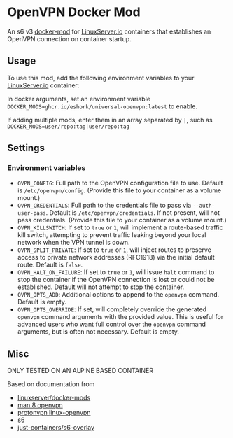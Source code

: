 # OpenVPN Docker Mod

An s6 v3 [docker-mod][linuxserver/docker-mods] for [LinuxServer.io] containers that establishes an OpenVPN connection on container startup.

## Usage

To use this mod, add the following environment variables to your [LinuxServer.io] container:

In docker arguments, set an environment variable `DOCKER_MODS=ghcr.io/eshork/universal-openvpn:latest` to enable.

If adding multiple mods, enter them in an array separated by `|`, such as `DOCKER_MODS=user/repo:tag|user/repo:tag`


## Settings
### Environment variables
- `OVPN_CONFIG`: Full path to the OpenVPN configuration file to use. Default is `/etc/openvpn/config`. (Provide this file to your container as a volume mount.)
- `OVPN_CREDENTIALS`: Full path to the credentials file to pass via `--auth-user-pass`. Default is `/etc/openvpn/credentials`. If not present, will not pass credentials. (Provide this file to your container as a volume mount.)
- `OVPN_KILLSWITCH`: If set to `true` or `1`, will implement a route-based traffic kill switch, attempting to prevent traffic leaking beyond your local network when the VPN tunnel is down.
- `OVPN_SPLIT_PRIVATE`: If set to `true` or `1`, will inject routes to preserve access to private network addresses (RFC1918) via the initial default route. Default is `false`.
- `OVPN_HALT_ON_FAILURE`: If set to `true` or `1`, will issue `halt` command to stop the container if the OpenVPN connection is lost or could not be established. Default will not attempt to stop the container.
- `OVPN_OPTS_ADD`: Additional options to append to the `openvpn` command. Default is empty.
- `OVPN_OPTS_OVERRIDE`: If set, will completely override the generated `openvpn` command arguments with the provided value. This is useful for advanced users who want full control over the `openvpn` command arguments, but is often not necessary. Default is empty.

## Misc

ONLY TESTED ON AN ALPINE BASED CONTAINER

Based on documentation from
- [linuxserver/docker-mods]
- [man 8 openvpn]
- [protonvpn linux-openvpn]
- [s6]
- [just-containers/s6-overlay]

[LinuxServer.io]: https://www.linuxserver.io/
[protonvpn linux-openvpn]: https://protonvpn.com/support/linux-openvpn
[linuxserver/docker-mods]: https://github.com/linuxserver/docker-mods
[just-containers/s6-overlay]: https://github.com/just-containers/s6-overlay
[man 8 openvpn]: https://manpages.org/openvpn/8
[s6]: https://skarnet.org/software/s6/index.html

